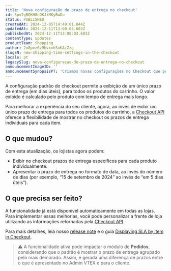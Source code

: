 ```yaml
---
title: 'Nova configuração de prazo de entrega no checkout'
id: 5pv2gBQKH8nOKJiMKyBwDu
status: PUBLISHED
createdAt: 2024-12-05T14:49:01.044Z
updatedAt: 2024-12-11T13:00:03.603Z
publishedAt: 2024-12-11T13:00:03.603Z
contentType: updates
productTeam: Shopping
author: 2o8pvz6z9hvxvhSoKAiZzg
slugEN: new-shipping-time-settings-in-the-checkout
locale: pt
legacySlug: nova-configuracao-de-prazo-de-entrega-no-checkout
announcementImageID: ''
announcementSynopsisPT: 'Criamos novas configurações no Checkout que permitem exibir individualmente o prazo de entrega para cada produto.'
---
```


A configuração padrão do checkout permite a exibição de um único prazo de entrega (em dias úteis), para todos os produtos do carrinho. O valor exibido é calculado pelo produto com tempo de entrega mais longo.

Para melhorar a experiência do seu cliente, agora, ao invés de exibir um único prazo de entrega para todos os produtos do carrinho, a [Checkout API](https://developers.vtex.com/docs/api-reference/checkout-api) oferece a flexibilidade de mostrar no checkout os prazos de entrega individuais para cada item.

## O que mudou?

Com esta atualização, os lojistas agora podem:

* Exibir no checkout prazos de entrega específicos para cada produto individualmente.
* Apresentar o prazo de entrega no formato de data, ao invés do número de dias (por exemplo, “15 de setembro de 2024” ao invés de “em 5 dias úteis”).

## O que precisa ser feito?

A funcionalidade já está disponível automaticamente em todas as lojas. Para implementar essas melhorias, você pode personalizar a frente de loja utilizando as informações retornadas pela [Checkout API](https://developers.vtex.com/docs/api-reference/checkout-api).

Para mais detalhes, leia nosso [release note](https://developers.vtex.com/updates/release-notes/2024-06-24-displaying-sla-by-item-in-checkout) e o guia [Displaying SLA by item in Checkout](https://developers.vtex.com/docs/guides/displaying-sla-by-item-in-checkout). 

> ⚠️ A funcionalidade ativa pode impactar o módulo de **Pedidos**, considerando que o padrão é mostrar o prazo de entrega agrupado pelo mais demorado. Assim, é gerada uma diferença de prazos entre o que é apresentado no Admin VTEX e para o cliente.
